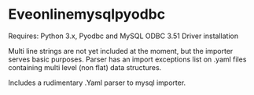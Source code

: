 # Eveonlinemysqlpyodbc

Requires:
Python 3.x, Pyodbc and MySQL ODBC 3.51 Driver installation

Multi line strings are not yet included at the moment, but the importer serves basic purposes.
Parser has an import exceptions list on .yaml files containing multi level (non flat) data structures.

Includes a rudimentary .Yaml parser to mysql importer.  
